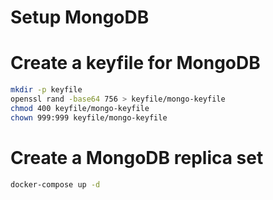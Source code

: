 # Setup MongoDB

# Create a keyfile for MongoDB
```bash
mkdir -p keyfile
openssl rand -base64 756 > keyfile/mongo-keyfile
chmod 400 keyfile/mongo-keyfile
chown 999:999 keyfile/mongo-keyfile
```

# Create a MongoDB replica set
```bash
docker-compose up -d
```

